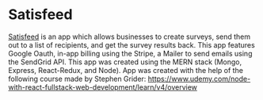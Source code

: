 # Satisfeed

[Satisfeed](https://polat-bastion-94668.herokuapp.com/) is an app which allows businesses to create surveys, send them out to a list of
recipients, and get the survey results back. This app features Google Oauth, in-app billing
using the Stripe, a Mailer to send emails using the SendGrid API. This app was
created using the MERN stack (Mongo, Express, React-Redux, and Node).
App was created with the help of the following course made by Stephen Grider: 
https://www.udemy.com/node-with-react-fullstack-web-development/learn/v4/overview
